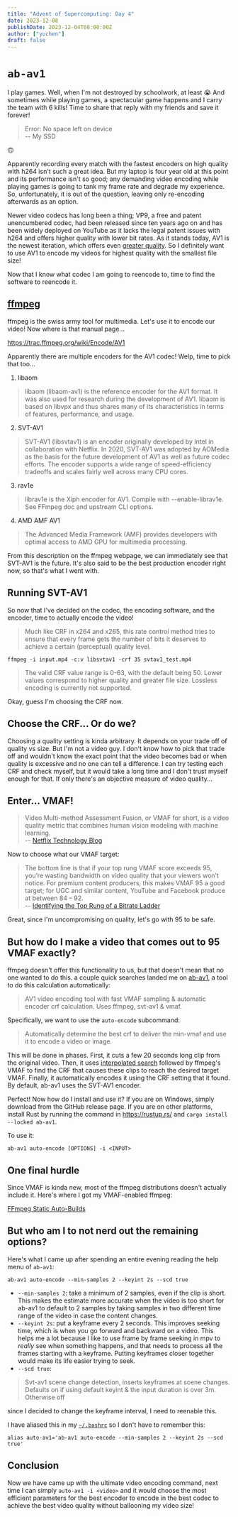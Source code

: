 ```yaml
---
title: "Advent of Supercomputing: Day 4"
date: 2023-12-08
publishDate: 2023-12-04T08:00:00Z
author: ["yuchen"]
draft: false
---
```


# `ab-av1`

I play games.  Well, when I'm not destroyed by schoolwork, at least 😭  And sometimes while playing
games, a spectacular game happens and I carry the team with 6 kills!  Time to share that reply with
my friends and save it forever!

> Error: No space left on device  
> -- My SSD

🙃

Apparently recording every match with the fastest encoders on high quality with h264 isn't such a
great idea.  But my laptop is four year old at this point and its performance isn't so good; any
demanding video encoding while playing games is going to tank my frame rate and degrade my
experience.  So, unfortunately, it is out of the question, leaving only re-encoding afterwards as an
option.

Newer video codecs has long been a thing; VP9, a free and patent unencumbered codec,
had been released since ten years ago on and has been widely deployed on YouTube as it lacks the
legal patent issues with h264 and offers higher quality with lower bit rates.  As it stands today,
AV1 is the newest iteration, which offers even [greater quality](https://engineering.fb.com/2018/04/10/video-engineering/av1-beats-x264-and-libvpx-vp9-in-practical-use-case/).  So I definitely want to use AV1 to encode my videos for highest quality with the
smallest file size!

Now that I know what codec I am going to reencode to, time to find the software to reencode it.

## [ffmpeg](https://en.wikipedia.org/wiki/FFmpeg)

ffmpeg is the swiss army tool for multimedia.  Let's use it to encode our video!  Now where is that
manual page...

<https://trac.ffmpeg.org/wiki/Encode/AV1>

Apparently there are multiple encoders for the AV1 codec!  Welp, time to pick that too...

1. libaom
> libaom (libaom-av1) is the reference encoder for the AV1 format. It was also used for research
> during the development of AV1. libaom is based on libvpx and thus shares many of its
> characteristics in terms of features, performance, and usage.
2. SVT-AV1
> SVT-AV1 (libsvtav1) is an encoder originally developed by Intel in collaboration with Netflix.
> In 2020, SVT-AV1 was adopted by AOMedia as the basis for the future development of AV1 as well as
> future codec efforts. The encoder supports a wide range of speed-efficiency tradeoffs and scales
> fairly well across many CPU cores.
3. rav1e
>  librav1e is the Xiph encoder for AV1. Compile with --enable-librav1e. See ​FFmpeg doc and ​upstream CLI options.
4. AMD AMF AV1
> The Advanced Media Framework (AMF) provides developers with optimal access to AMD GPU for
> multimedia processing.

From this description on the ffmpeg webpage, we can immediately see that SVT-AV1 is the future.
It's also said to be the best production encoder right now, so that's what I went with.

## Running SVT-AV1

So now that I've decided on the codec, the encoding software, and the encoder, time to actually
encode the video!

> Much like CRF in x264 and x265, this rate control method tries to ensure that every frame gets the
> number of bits it deserves to achieve a certain (perceptual) quality level.

`ffmpeg -i input.mp4 -c:v libsvtav1 -crf 35 svtav1_test.mp4`

> The valid CRF value range is 0-63, with the default being 50. Lower values correspond to higher
> quality and greater file size. Lossless encoding is currently not supported.

Okay, guess I'm choosing the CRF now.

## Choose the CRF...  Or do we?

Choosing a quality setting is kinda arbitrary.  It depends on your trade off of quality vs size.
But I'm not a video guy.  I don't know how to pick that trade off and wouldn't know the exact point
that the video becomes bad or when quality is excessive and no one can tell a difference.  I can try
testing each CRF and check myself, but it would take a long time and I don't trust myself enough for
that.  If only there's an objective measure of video quality...

## Enter... VMAF!

> Video Multi-method Assessment Fusion, or VMAF for short, is a video quality metric that combines
> human vision modeling with machine learning.  
> -- [Netflix Technology Blog](https://netflixtechblog.com/vmaf-the-journey-continues-44b51ee9ed12)

Now to choose what our VMAF target:

> The bottom line is that if your top rung VMAF score exceeds 95, you’re wasting bandwidth on video
> quality that your viewers won’t notice. For premium content producers, this makes VMAF 95 a good
> target; for UGC and similar content, YouTube and Facebook produce at between 84 – 92.  
> -- [Identifying the Top Rung of a Bitrate Ladder](https://ottverse.com/top-rung-of-encoding-bitrate-ladder-abr-video-streaming/)

Great, since I'm uncompromising on quality, let's go with 95 to be safe.

## But how do I make a video that comes out to 95 VMAF exactly?

ffmpeg doesn't offer this functionality to us, but that doesn't mean that no one wanted to do this.
a couple quick searches landed me on [ab-av1](https://github.com/alexheretic/ab-av1), a tool to do
this calculation automatically:

> AV1 video encoding tool with fast VMAF sampling & automatic encoder crf calculation. Uses ffmpeg,
> svt-av1 & vmaf.

Specifically, we want to use the `auto-encode` subcommand:

> Automatically determine the best crf to deliver the min-vmaf and use it to encode a video or
> image.

This will be done in phases.  First, it cuts a few 20 seconds long clip from the original video.
Then, it uses [interpolated search](https://en.wikipedia.org/wiki/Interpolation_search) followed by
ffmpeg's VMAF to find the CRF that causes these clips to reach the desired target VMAF.  Finally, it
automatically encodes it using the CRF setting that it found.  By default, ab-av1 uses the SVT-AV1
encoder.

Perfect!  Now how do I install and use it?  If you are on Windows, simply download from the GitHub
release page.  If you are on other platforms, install Rust by running the command in
<https://rustup.rs/> and `cargo install --locked ab-av1`.

To use it:

`ab-av1 auto-encode [OPTIONS] -i <INPUT>`

## One final hurdle

Since VMAF is kinda new, most of the ffmpeg distributions doesn't actually include it.  Here's where
I got my VMAF-enabled ffmpeg:

[FFmpeg Static Auto-Builds](https://github.com/BtbN/FFmpeg-Builds/releases/tag/latest)

 ## But who am I to not nerd out the remaining options?

Here's what I came up after spending an entire evening reading the help menu of `ab-av1`:

`ab-av1 auto-encode --min-samples 2 --keyint 2s --scd true`

- `--min-samples 2`: take a minimum of 2 samples, even if the clip is short.  This makes the
  estimate more accurate when the video is too short for ab-av1 to default to 2 samples by taking
  samples in two different time range of the video in case the content changes.
- `--keyint 2s`: put a keyframe every 2 seconds.  This improves seeking time, which is when you go
  forward and backward on a video.  This helps me a lot because I like to use frame by frame seeking
  in mpv to _really_ see when something happens, and that needs to process all the frames starting
  with a keyframe.  Putting keyframes closer together would make its life easier trying to seek.
- `--scd true`:
> Svt-av1 scene change detection, inserts keyframes at scene changes. Defaults on if using default
> keyint & the input duration is over 3m. Otherwise off

  since I decided to change the keyframe interval, I need to reenable this.

I have aliased this in my [`~/.bashrc`](https://git.duckduckwhale.com/DuckDuckWhale/dotfiles/src/branch/main/auto/bash/bash)
so I don't have to remember this:

`alias auto-av1='ab-av1 auto-encode --min-samples 2 --keyint 2s --scd true'`

## Conclusion

Now we have came up with the ultimate video encoding command, next time I can simply `auto-av1 -i
<video>` and it would choose the most efficient parameters for the best encoder to encode in the
best codec to achieve the best video quality without ballooning my video size!
